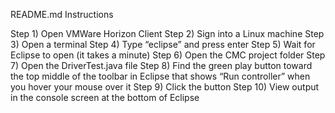 README.md
Instructions

Step 1) Open VMWare Horizon Client
Step 2) Sign into a Linux machine
Step 3) Open a terminal
Step 4) Type “eclipse” and press enter
Step 5) Wait for Eclipse to open (it takes a minute)
Step 6) Open the CMC project folder
Step 7) Open the DriverTest.java file
Step 8) Find the green play button toward the top middle of the toolbar in Eclipse that shows “Run controller” when you hover your mouse over it
Step 9) Click the button
Step 10) View output in the console screen at the bottom of Eclipse

